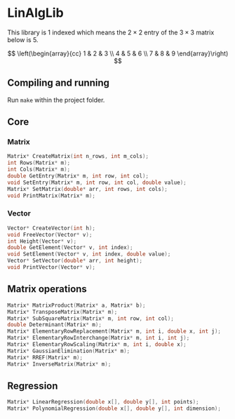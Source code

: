 # LinAlgLib
This library is $1$ indexed which means the $2 \times 2$ entry of the $3 \times 3$ matrix below is $5$.

$$
\left(\begin{array}{cc} 
    1 & 2 & 3 \\
    4 & 5 & 6 \\
    7 & 8 & 9
\end{array}\right)
$$ 

## Compiling and running
Run `make` within the project folder.

## Core
### Matrix
```c
Matrix* CreateMatrix(int n_rows, int m_cols);
int Rows(Matrix* m);
int Cols(Matrix* m);
double GetEntry(Matrix* m, int row, int col);
void SetEntry(Matrix* m, int row, int col, double value);
Matrix* SetMatrix(double* arr, int rows, int cols);
void PrintMatrix(Matrix* m);
```
### Vector
```c
Vector* CreateVector(int h);
void FreeVector(Vector* v);
int Height(Vector* v);
double GetElement(Vector* v, int index);
void SetElement(Vector* v, int index, double value);
Vector* SetVector(double* arr, int height);
void PrintVector(Vector* v);
```

## Matrix operations
```c
Matrix* MatrixProduct(Matrix* a, Matrix* b);
Matrix* TransposeMatrix(Matrix* m);
Matrix* SubSquareMatrix(Matrix* m, int row, int col);
double Determinant(Matrix* m);
Matrix* ElementaryRowReplacement(Matrix* m, int i, double x, int j);
Matrix* ElementaryRowInterchange(Matrix* m, int i, int j);
Matrix* ElementaryRowScaling(Matrix* m, int i, double x);
Matrix* GaussianElimination(Matrix* m);
Matrix* RREF(Matrix* m);
Matrix* InverseMatrix(Matrix* m);
```

## Regression
```c
Matrix* LinearRegression(double x[], double y[], int points);
Matrix* PolynomialRegression(double x[], double y[], int dimension);
```